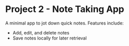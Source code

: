 # Project 2 - Note Taking App

A minimal app to jot down quick notes. Features include:

- Add, edit, and delete notes
- Save notes locally for later retrieval
